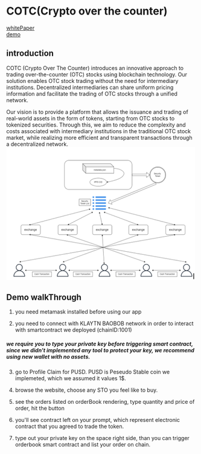 # COTC(Crypto over the counter)

[whitePaper](https://docs.google.com/document/d/13kr5SESbG5O65iSWzklvH6WWqcYMOPCs3s379kf9gto/edit)  
[demo](https://front-blush-eight.vercel.app/)

## introduction

COTC (Crypto Over The Counter) introduces an innovative approach to trading over-the-counter (OTC) stocks using blockchain technology. Our solution enables OTC stock trading without the need for intermediary institutions. Decentralized intermediaries can share uniform pricing information and facilitate the trading of OTC stocks through a unified network.

Our vision is to provide a platform that allows the issuance and trading of real-world assets in the form of tokens, starting from OTC stocks to tokenized securities. Through this, we aim to reduce the complexity and costs associated with intermediary institutions in the traditional OTC stock market, while realizing more efficient and transparent transactions through a decentralized network.  
<img src="src/howTokenTraded.png" width="500px">

## Demo walkThrough

1. you need metamask installed before using our app

2. you need to connect with KLAYTN BAOBOB network in order to interact with smartcontract we deployed (chainID:1001)

##### we require you to type your private key before triggering smart contract, since we didn't implemented any tool to protect your key, we recommend using new wallet with no assets.

3. go to Profile Claim for PUSD. PUSD is Peseudo Stable coin we implemeted, which we assumed it values 1$.

4. browse the website, choose any STO you feel like to buy.

5. see the orders listed on orderBook rendering, type quantity and price of order, hit the button

6. you'll see contract left on your prompt, which represent electronic contract that you agreed to trade the token.

7. type out your private key on the space right side, than you can trigger orderbook smart contract and list your order on chain.
